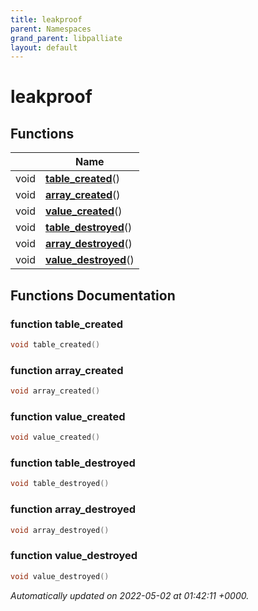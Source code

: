 ```yaml
---
title: leakproof
parent: Namespaces
grand_parent: libpalliate
layout: default
---
```


# leakproof



## Functions

|                | Name           |
| -------------- | -------------- |
| void | **[table_created](/libpalliate/generated/Namespaces/namespaceleakproof#function-table-created)**() |
| void | **[array_created](/libpalliate/generated/Namespaces/namespaceleakproof#function-array-created)**() |
| void | **[value_created](/libpalliate/generated/Namespaces/namespaceleakproof#function-value-created)**() |
| void | **[table_destroyed](/libpalliate/generated/Namespaces/namespaceleakproof#function-table-destroyed)**() |
| void | **[array_destroyed](/libpalliate/generated/Namespaces/namespaceleakproof#function-array-destroyed)**() |
| void | **[value_destroyed](/libpalliate/generated/Namespaces/namespaceleakproof#function-value-destroyed)**() |


## Functions Documentation

### function table_created

```cpp
void table_created()
```


### function array_created

```cpp
void array_created()
```


### function value_created

```cpp
void value_created()
```


### function table_destroyed

```cpp
void table_destroyed()
```


### function array_destroyed

```cpp
void array_destroyed()
```


### function value_destroyed

```cpp
void value_destroyed()
```







_Automatically updated on 2022-05-02 at 01:42:11 +0000._
